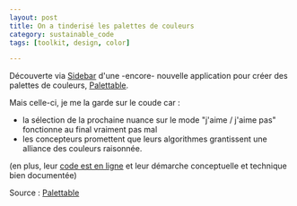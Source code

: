 ```yaml
---
layout: post
title: On a tinderisé les palettes de couleurs
category: sustainable_code
tags: [toolkit, design, color]

---
```


Découverte via [Sidebar](http://sidebar.io/) d'une -encore- nouvelle application pour créer des palettes de couleurs, [Palettable][source].

<!--more-->

Mais celle-ci, je me la garde sur le coude car :

- la sélection de la prochaine nuance sur le mode "j'aime / j'aime pas" fonctionne au final vraiment pas mal
- les concepteurs promettent que leurs algorithmes grantissent une alliance des couleurs raisonnée.

(en plus, leur [code est en ligne](https://github.com/alecortega/palettable) et leur démarche conceptuelle et technique bien documentée)


Source : [Palettable][source]


[source]: http://www.palettable.io




